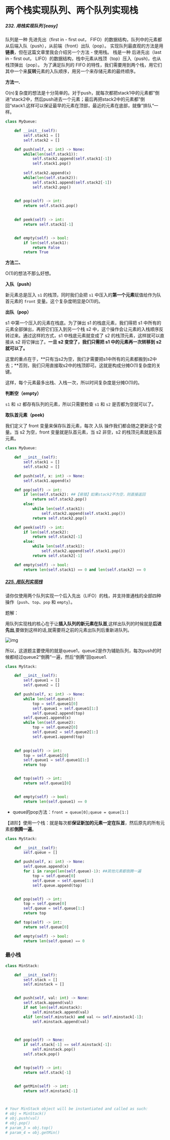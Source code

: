 # 两个栈实现队列、两个队列实现栈



##### 232. 用栈实现队列 [easy]

队列是一种 先进先出（first in - first out， FIFO）的数据结构，队列中的元素都从后端入队（push），从前端（front）出队（pop）。
实现队列最直观的方法是用**链表**，但在这篇文章里我会介绍另一个方法 - 使用栈。
栈是一种 后进先出（last in - first out， LIFO）的数据结构，栈中元素从栈顶（top）压入（push)，也从栈顶弹出（pop）。
为了满足队列的 FIFO 的特性，我们需要用到两个栈，用它们其中一个来**反转**元素的入队顺序，用另一个来存储元素的最终顺序。



**方法一.** 

O(n)复杂度的想法是十分简单的。对于push，就每次都把stack1中的元素都”倒进“stack2中，然后push进去一个元素；最后再把stack2中的元素都”倒回“stack1.这样可以保证最早的元素在顶部，最近的元素在底部，就像”排队“一样。

```python
class MyQueue:

    def __init__(self):
        self.stack1 = []
        self.stack2 = []

    def push(self, x: int) -> None:
        while(len(self.stack1)):
            self.stack2.append(self.stack1[-1])
            self.stack1.pop()
            
        self.stack2.append(x)
        while(len(self.stack2)):
            self.stack1.append(self.stack2[-1])
            self.stack2.pop()
            

    def pop(self) -> int:
        return self.stack1.pop()
        

    def peek(self) -> int:
        return self.stack1[-1]


    def empty(self) -> bool:
        if len(self.stack1):
            return False
        return True
```

**方法二、**

O(1)的想法不那么好想。

**入队（push）**

新元素总是压入 `s1` 的栈顶，同时我们会把 `s1` 中压入的**第一个元素**赋值给作为队首元素的 `front` 变量。这个复杂度明显是O(1)的。

**出队（pop）**

s1 中第一个压入的元素在栈底。为了弹出 s1 的栈底元素，我们得把 s1 中所有的元素全部弹出，再把它们压入到另一个栈 s2 中，这个操作会让元素的入栈顺序反转过来。通过这样的方式，s1 中栈底元素就变成了 s2 的栈顶元素，这样就可以直接从 s2 将它弹出了。**一旦 s2 变空了，我们只需把 s1 中的元素再一次转移到 s2 就可以了。**

这里的重点在于，**只有当s2为空，我们才需要把s1中所有的元素都搬到s2中去；**否则，我们只用直接取s2中的栈顶即可。这就是构成分摊O(1)复杂度的关键。

这样，每个元素最多出栈、入栈一次，所以时间复杂度是分摊O(1)的。

**判断空（empty）**

`s1` 和 `s2` 都存有队列的元素，所以只需要检查 `s1` 和 `s2` 是否都为空就可以了。

**取队首元素（peek)**

我们定义了 front 变量来保存队首元素，每次 入队 操作我们都会随之更新这个变量。当 s2 为空，front 变量就是队首元素，当 s2 非空，s2 的栈顶元素就是队首元素。



```python
class MyQueue:

    def __init__(self):
        self.stack1 = []
        self.stack2 = []

    def push(self, x: int) -> None:
        self.stack1.append(x)

    def pop(self) -> int:
        if len(self.stack2): ##【易错】如果stack2不为空，则直接返回
            return self.stack2.pop()
        else:
            while len(self.stack1):
                self.stack2.append(self.stack1.pop())
            return self.stack2.pop()

    def peek(self) -> int:
        if len(self.stack2):
            return self.stack2[-1]
        else:
            while len(self.stack1):
                self.stack2.append(self.stack1.pop())
            return self.stack2[-1]

    def empty(self) -> bool:
        return len(self.stack1) == 0 and len(self.stack2) == 0
```



##### [225. 用队列实现栈](https://leetcode-cn.com/problems/implement-stack-using-queues/)

请你仅使用两个队列实现一个后入先出（LIFO）的栈，并支持普通栈的全部四种操作（`push`、`top`、`pop` 和 `empty`）。

题解：

用队列实现栈的核心在于让**插入队列的新元素在队首**,这样出队列的时候就是**后进先出**,要做到这样的话,就需要将之前的元素出队列后重新进队列。

![img](https://pic3.zhimg.com/80/v2-04d9f812b9b54351871085547c75bf91_1440w.png)

所以，这道题主要使用的就是queue1，queue2是作为辅助队列，每次push的时候都经过queue2“倒腾”一遍，然后“倒腾”回queue1.

```python
class MyStack:

    def __init__(self):
        self.queue1 = []
        self.queue2 = []

    def push(self, x: int) -> None:
        while len(self.queue1):
            top = self.queue1[0]
            self.queue1 = self.queue1[1:]
            self.queue2.append(top)
        self.queue1.append(x)
        while len(self.queue2):
            top = self.queue2[0]
            self.queue2 = self.queue2[1:]
            self.queue1.append(top)
        

    def pop(self) -> int:
        top = self.queue1[0]
        self.queue1 = self.queue1[1:]
        return top


    def top(self) -> int:
        return self.queue1[0]


    def empty(self) -> bool:
        return len(self.queue1) == 0
```

- queue的pop方法：`front = queue[0];queue = queue[1:]`

【进阶】使用一个栈：就是每次都**保证新加的元素一定在队首**，然后原先的所有元素都**倒腾一遍**。

```python
class MyStack:

    def __init__(self):
        self.queue = []

    def push(self, x: int) -> None:
        self.queue.append(x)
        for i in range(len(self.queue)-1): ##其他元素都倒腾一遍
            top = self.queue[0]
            self.queue = self.queue[1:]
            self.queue.append(top)


    def pop(self) -> int:
        top = self.queue[0]
        self.queue = self.queue[1:]
        return top

    def top(self) -> int:
        return self.queue[0]

    def empty(self) -> bool:
        return len(self.queue) == 0
```



### 最小栈

```python
class MinStack:

    def __init__(self):
        self.stack = []
        self.minstack = []


    def push(self, val: int) -> None:
        self.stack.append(val)
        if not len(self.minstack):
            self.minstack.append(val)
        elif len(self.minstack) and val <= self.minstack[-1]:
            self.minstack.append(val) 
        


    def pop(self) -> None:
        if self.stack[-1] == self.minstack[-1]:
            self.minstack.pop()
        self.stack.pop()


    def top(self) -> int:
        return self.stack[-1]


    def getMin(self) -> int:
        return self.minstack[-1]



# Your MinStack object will be instantiated and called as such:
# obj = MinStack()
# obj.push(val)
# obj.pop()
# param_3 = obj.top()
# param_4 = obj.getMin()
```

